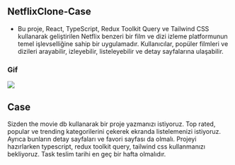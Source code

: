 ## NetflixClone-Case

- Bu proje, React, TypeScript, Redux Toolkit Query ve Tailwind CSS kullanarak geliştirilen Netflix benzeri bir film ve dizi izleme platformunun temel işlevselliğine sahip bir uygulamadır. Kullanıcılar, popüler filmleri ve dizileri arayabilir, izleyebilir, listeleyebilir ve detay sayfalarına ulaşabilir.

### Gif

<img src="screen.gif" />


## Case

Sizden the movie db kullanarak bir proje yazmanızı istiyoruz. Top rated, popular ve trending kategorilerini çekerek ekranda listelemenizi istiyoruz. Ayrıca bunların detay sayfaları ve favori sayfası da olmalı. Projeyi hazırlarken typescript, redux toolkit query, tailwind css kullanmanızı bekliyoruz. Task teslim tarihi en geç bir hafta olmalıdır.

